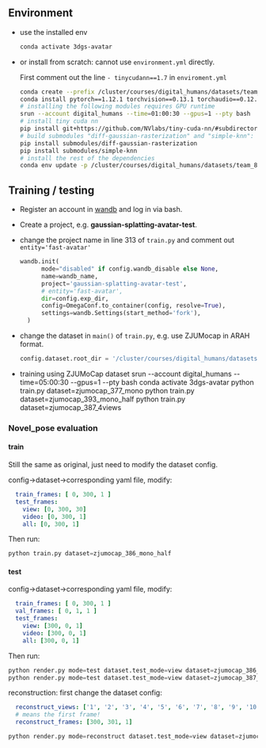 ## Environment

* use the installed env 

  ```bash
  conda activate 3dgs-avatar
  ```

* or install from scratch: cannot use `environment.yml` directly.

  First comment out the line `- tinycudann==1.7` in `enviroment.yml`

  ```bash
  conda create --prefix /cluster/courses/digital_humans/datasets/team_8/miniconda3/envs/3dgs-avatar python=3.7.13
  conda install pytorch==1.12.1 torchvision==0.13.1 torchaudio==0.12.1 pytorch-cuda=11.6 -c pytorch -c nvidia
  # installing the following modules requires GPU runtime
  srun --account digital_humans --time=01:00:30 --gpus=1 --pty bash 
  # install tiny cuda nn
  pip install git+https://github.com/NVlabs/tiny-cuda-nn/#subdirectory=bindings/torch
  # build submodules "diff-gaussian-rasterization" and "simple-knn":
  pip install submodules/diff-gaussian-rasterization
  pip install submodules/simple-knn
  # install the rest of the dependencies
  conda env update -p /cluster/courses/digital_humans/datasets/team_8/miniconda3/envs/3dgs-avatar --file environment.yml --prune
  ```

## Training / testing

* Register an account in [wandb](https://wandb.ai/gaussian-splatting-avatar-test) and log in via bash.

* Create a project, e.g. <b>gaussian-splatting-avatar-test</b>.

* change the project name in line 313 of `train.py` and comment out `entity='fast-avatar'`

  ```python
  wandb.init(
        mode="disabled" if config.wandb_disable else None,
        name=wandb_name,
        project='gaussian-splatting-avatar-test',
        # entity='fast-avatar',
        dir=config.exp_dir,
        config=OmegaConf.to_container(config, resolve=True),
        settings=wandb.Settings(start_method='fork'),
    )
  ```

* change the dataset in `main()` of `train.py`, e.g. use ZJUMocap in ARAH format.

  ```python
  config.dataset.root_dir = '/cluster/courses/digital_humans/datasets/team_8/ZJUMoCap'
  ```

* training using ZJUMoCap dataset
srun --account digital_humans --time=05:00:30 --gpus=1 --pty bash
conda activate 3dgs-avatar
python train.py dataset=zjumocap_377_mono
python train.py dataset=zjumocap_393_mono_half
python train.py dataset=zjumocap_387_4views

### Novel_pose evaluation

#### train

Still the same as original, just need to modify the dataset config.

config->dataset->corresponding yaml file, modify:

```yaml
  train_frames: [ 0, 300, 1 ]
  test_frames:
    view: [0, 300, 30]
    video: [0, 300, 1]
    all: [0, 300, 1]
```

Then run:

```Python
python train.py dataset=zjumocap_386_mono_half
```

#### test

config->dataset->corresponding yaml file, modify:

```yaml
  train_frames: [ 0, 300, 1 ]
  val_frames: [ 0, 1, 1 ]
  test_frames:
    view: [300, 0, 1]
    video: [300, 0, 1]
    all: [300, 0, 1]
```

Then run:

```Python
python render.py mode=test dataset.test_mode=view dataset=zjumocap_386_mono_eval_novel
python render.py mode=test dataset.test_mode=view dataset=zjumocap_387_4views_eval

```

reconstruction:
first change the dataset config:
```yaml
  reconstruct_views: ['1', '2', '3', '4', '5', '6', '7', '8', '9', '10', '11', '12', '13', '14', '15', '16', '17', '18', '19', '20', '21', '22', '23']
  # means the first frame!
  reconstruct_frames: [300, 301, 1]
```

```python
python render.py mode=reconstruct dataset.test_mode=view dataset=zjumocap_393_mono_eval_novel
```

